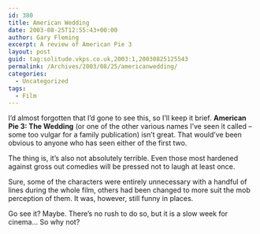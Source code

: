 ```yaml
---
id: 380
title: American Wedding
date: 2003-08-25T12:55:43+00:00
author: Gary Fleming
excerpt: A review of American Pie 3
layout: post
guid: tag:solitude.vkps.co.uk,2003:1,20030825125543
permalink: /Archives/2003/08/25/americanwedding/
categories:
  - Uncategorized
tags:
  - Film
---
```

I&#8217;d almost forgotten that I&#8217;d gone to see this, so I&#8217;ll keep it brief. **American Pie 3: The Wedding** (or one of the other various names I&#8217;ve seen it called &#8211; some too vulgar for a family publication) isn&#8217;t great. That would&#8217;ve been obvious to anyone who has seen either of the first two.

The thing is, it&#8217;s also not absolutely terrible. Even those most hardened against gross out comedies will be pressed not to laugh at least once.

Sure, some of the characters were entirely unnecessary with a handful of lines during the whole film, others had been changed to more suit the mob perception of them. It was, however, still funny in places.

Go see it? Maybe. There&#8217;s no rush to do so, but it is a slow week for cinema&#8230; So why not?